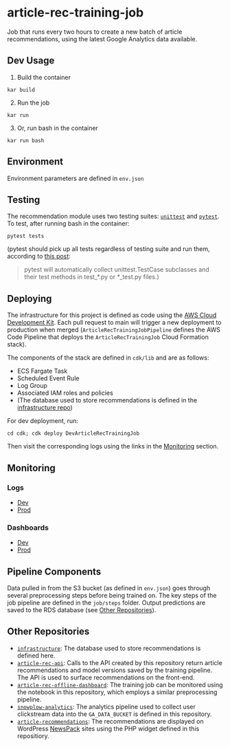 # article-rec-training-job

Job that runs every two hours to create a new batch of article recommendations, using the latest Google Analytics data available.

## Dev Usage
1. Build the container
```
kar build
```

2. Run the job
```
kar run
```

3. Or, run bash in the container
```
kar run bash
```

## Environment
Environment parameters are defined in `env.json`


## Testing
The recommendation module uses two testing suites: [`unittest`](https://docs.python.org/3/library/unittest.html) and [`pytest`](https://docs.pytest.org/en/6.2.x/). To test, after running bash in the container:

```
pytest tests
```

(pytest should pick up all tests regardless of testing suite and run them, according to [this post](https://docs.pytest.org/en/6.2.x/unittest.html#:~:text=pytest%20supports%20running%20Python%20unittest,full%20advantage%20of%20pytest's%20features):

> pytest will automatically collect unittest.TestCase subclasses and their test methods in test_*.py or *_test.py files.)

## Deploying
The infrastructure for this project is defined as code using the [AWS Cloud Development Kit](https://aws.amazon.com/cdk/). Each pull request to main will trigger a new deployment to production when merged (`ArticleRecTrainingJobPipeline` defines the AWS Code Pipeline that deploys the `ArticleRecTrainingJob` Cloud Formation stack).

The components of the stack are defined in `cdk/lib` and are as follows:
* ECS Fargate Task
* Scheduled Event Rule
* Log Group
* Associated IAM roles and policies
* (The database used to store recommendations is defined in the [infrastructure repo](https://github.com/LocalAtBrown/infrastructure/tree/main/lib/databases))

For dev deployment, run:

```
cd cdk; cdk deploy DevArticleRecTrainingJob
```

Then visit the corresponding logs using the links in the [Monitoring](https://github.com/LocalAtBrown/article-rec-training-job#monitoring) section.

## Monitoring

### Logs
- [Dev](https://console.aws.amazon.com/cloudwatch/home?region=us-east-1#logsV2:log-groups/log-group/DevArticleRecTrainingJob-DevArticleRecTrainingJobTaskDefinitionDevArticleRecTrainingJobTaskContainerLogGroup9A13F6F1-5dyoUd3VPezx)
- [Prod](https://console.aws.amazon.com/cloudwatch/home?region=us-east-1#logsV2:log-groups/log-group/ArticleRecTrainingJob-ArticleRecTrainingJobTaskDefinitionArticleRecTrainingJobTaskContainerLogGroup2D7DFB71-xD2hRJTbp6vc)

### Dashboards
- [Dev](https://console.aws.amazon.com/cloudwatch/home?region=us-east-1#dashboards:name=dev-article-rec-training-job;start=PT24H)
- [Prod](https://console.aws.amazon.com/cloudwatch/home?region=us-east-1#dashboards:name=article-rec-training-job;start=PT24H)

## Pipeline Components
Data pulled in from the S3 bucket (as defined in `env.json`) goes through several preprocessing steps before being trained on. The key steps of the job pipeline are defined in the `job/steps` folder. Output predictions are saved to the RDS database (see [Other Repositories](https://github.com/LocalAtBrown/article-rec-training-job#other-repositories)). 

## Other Repositories
* [`infrastructure`](https://github.com/LocalAtBrown/article-rec-api): The database used to store recommendations is defined here.
* [`article-rec-api`](https://github.com/LocalAtBrown/article-rec-api): Calls to the API created by this repository return article recommendations and model versions saved by the training pipeline. The API is used to surface recommendations on the front-end.
* [`article-rec-offline-dashboard`](https://github.com/LocalAtBrown/article-rec-offline-dashboard): The training job can be monitored using the notebook in this repository, which employs a similar preprocessing pipeline.
* [`snowplow-analytics`](https://github.com/LocalAtBrown/snowplow-analytics): The analytics pipeline used to collect user clickstream data into the `GA_DATA_BUCKET` is defined in this repository. 
* [`article-recommendations`](https://github.com/LocalAtBrown/article-recommendations): The recommendations are displayed on WordPress [NewsPack](https://newspack.pub/) sites using the PHP widget defined in this repositiory.
